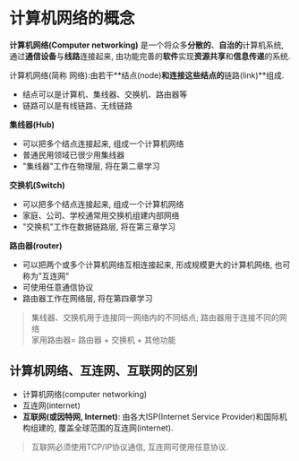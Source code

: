 # 计算机网络的概念

<b>计算机网络(Computer networking)</b>
是一个将众多<b>分散的</b>、<b>自治的</b>计算机系统,
通过<b>通信设备</b>与<b>线路</b>连接起来, 由功能完善的**软件**实现**资源共享**和**信息传递**的系统.

计算机网络(简称 网络):由若干**结点(node)**和连接这些结点的**链路(link)**组成.

- 结点可以是计算机、集线器、交换机、路由器等
- 链路可以是有线链路、无线链路

<b>集线器(Hub)</b>

- 可以把多个结点连接起来, 组成一个计算机网络
- 普通民用领域已很少用集线器
- "集线器"工作在物理层, 将在第二章学习

<b>交换机(Switch)</b>

- 可以把多个结点连接起来, 组成一个计算机网络
- 家庭、公司、学校通常用交换机组建内部网络
- "交换机"工作在数据链路层, 将在第三章学习

<b>路由器(router)</b>

- 可以把两个或多个计算机网络互相连接起来, 形成规模更大的计算机网络, 也可称为"互连网"
- 可使用任意通信协议
- 路由器工作在网络层, 将在第四章学习

> 集线器、交换机用于连接同一网络内的不同结点; 路由器用于连接不同的网络 <br>
> 家用路由器= 路由器 + 交换机 + 其他功能

## 计算机网络、互连网、互联网的区别

- 计算机网络(computer networking)
- 互连网(internet)
- <b>互联网(或因特网, Internet)</b>: 由各大ISP(Internet Service Provider)和国际机构组建的, 覆盖全球范围的互连网(internet).

> 互联网必须使用TCP/IP协议通信, 互连网可使用任意协议.
